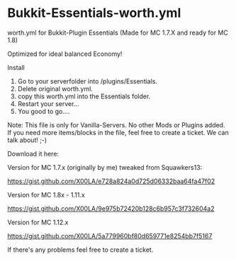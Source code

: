 Bukkit-Essentials-worth.yml
===========================

worth.yml for Bukkit-Plugin Essentials (Made for MC 1.7.X and ready for MC 1.8)

Optimized for ideal balanced Economy!

Install

1. Go to your serverfolder into /plugins/Essentials.
2. Delete original worth.yml.
3. copy this worth.yml into the Essentials folder.
4. Restart your server...
5. You good to go....

Note: This file is only for Vanilla-Servers. No other Mods or Plugins added.
If you need more items/blocks in the file, feel free to create a ticket.
We can talk about! ;-)

Download it here:

Version for MC 1.7.x (originally by me) tweaked from Squawkers13:

https://gist.github.com/X00LA/e728a824a0d725d06332baa64fa47f02

Version for MC 1.8x - 1.11.x

https://gist.github.com/X00LA/9e975b72420b128c6b957c3f732604a2

Version for MC 1.12.x

https://gist.github.com/X00LA/5a779960bf80d659771e8254bb7f5167

If there's any problems feel free to create a ticket.
